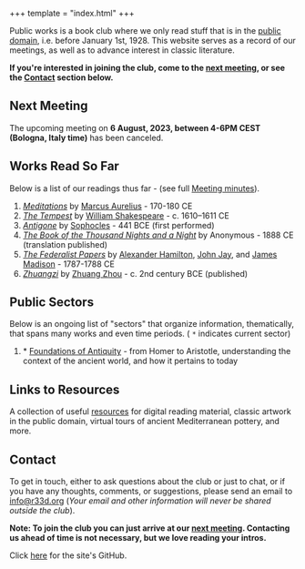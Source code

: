 +++
template = "index.html"
+++

<!-- Note no '#' level title, because that title is style independently -->

Public works is a book club where we only read stuff that is in the [public domain](https://en.wikipedia.org/wiki/Public_domain_in_the_United_States), i.e. before January 1st, 1928. This website serves as a record of our meetings, as well as to advance interest in classic literature.

**If you're interested in joining the club, come to the [next meeting](#next-meeting), or see the [Contact](#contact) section below.**

## Next Meeting

The upcoming meeting on **6 August, 2023, between 4-6PM CEST (Bologna, Italy time)** has been canceled.

## Works Read So Far

Below is a list of our readings thus far - (see full [Meeting minutes](/minutes)).

1. [*Meditations*](https://en.wikipedia.org/wiki/Meditations) by [Marcus Aurelius](https://en.wikipedia.org/wiki/Marcus_Aurelius) - 170-180 CE
2. [*The Tempest*](https://en.wikipedia.org/wiki/The_Tempest) by [William Shakespeare](https://en.wikipedia.org/wiki/William_Shakespeare) - c. 1610–1611 CE
3. [*Antigone*](https://en.wikipedia.org/wiki/Antigone_(Sophocles_play)) by [Sophocles](https://en.wikipedia.org/wiki/Sophocles) - 441 BCE (first performed)
4. [*The Book of the Thousand Nights and a Night*](https://en.wikipedia.org/wiki/The_Book_of_the_Thousand_Nights_and_a_Night) by Anonymous - 1888 CE (translation published)
5. [*The Federalist Papers*](https://en.wikipedia.org/wiki/The_Federalist_Papers) by [Alexander Hamilton](https://en.wikipedia.org/wiki/Alexander_Hamilton), [John Jay](https://en.wikipedia.org/wiki/John_Jay), and [James Madison](https://en.wikipedia.org/wiki/James_Madison) - 1787-1788 CE
6. [*Zhuangzi*](https://en.wikipedia.org/wiki/Zhuangzi_(book)) by [Zhuang Zhou](https://en.wikipedia.org/wiki/Zhuang_Zhou) - c. 2nd century BCE (published)

## Public Sectors

Below is an ongoing list of "sectors" that organize information, thematically, that spans many works and even time periods. ( `*`  indicates current sector)

1. \* [Foundations of Antiquity](/sectors/foundations-of-antiquity) - from Homer to Aristotle, understanding the context of the ancient world, and how it pertains to today

## Links to Resources

A collection of useful [resources](/resources) for digital reading material, classic artwork in the public domain, virtual tours of ancient Mediterranean pottery, and more.


## Contact

To get in touch, either to ask questions about the club or just to chat, or if you have any thoughts, comments, or suggestions, please send an email to [info@r33d.org](mailto:info@r33d.org) (*Your email and other information will never be shared outside the club*).

**Note: To join the club you can just arrive at our [next meeting](#next-meeting). Contacting us ahead of time is not necessary, but we love reading your intros.**

Click [here](https://github.com/asimpletune/r33d.org) for the site's GitHub.
